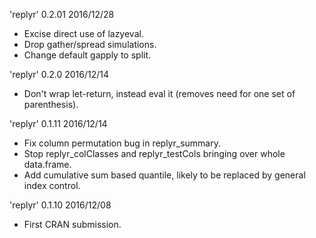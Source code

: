 
'replyr' 0.2.01 2016/12/28

 * Excise direct use of lazyeval.
 * Drop gather/spread simulations.
 * Change default gapply to split.

'replyr' 0.2.0 2016/12/14

 * Don't wrap let-return, instead eval it (removes need for one set of parenthesis).

'replyr' 0.1.11 2016/12/14

 * Fix column permutation bug in replyr_summary.
 * Stop replyr_colClasses and replyr_testCols bringing over whole data.frame.
 * Add cumulative sum based quantile, likely to be replaced by general index control.

'replyr' 0.1.10 2016/12/08

 * First CRAN submission.
